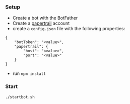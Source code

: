 ### Setup


* Create a bot with the BotFather
* Create a [papertrail](https://papertrailapp.com/dashboard) account
* create a `config.json` file with the following properties:

```
{
    "botToken": "<value>",
    "papertrail": {
        "host": "<value>",
        "port": "<value>"
    }
}
```

* run `npm install`

### Start
`./startbot.sh`